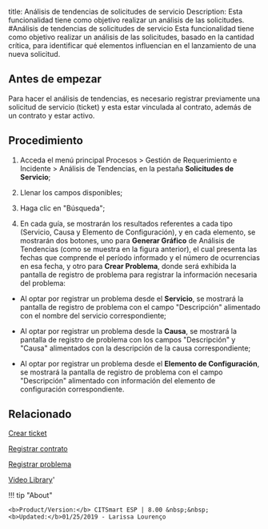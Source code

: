 title: Análisis de tendencias de solicitudes de servicio
Description: Esta funcionalidad tiene como objetivo realizar un análisis de las solicitudes. 
#Análisis de tendencias de solicitudes de servicio
Esta funcionalidad tiene como objetivo realizar un análisis de las solicitudes, basado en la cantidad crítica, para identificar qué elementos influencian en el lanzamiento de una nueva solicitud.

Antes de empezar
----------------

Para hacer el análisis de tendencias, es necesario registrar previamente una
solicitud de servicio (ticket) y esta estar vinculada al contrato, además de un
contrato y estar activo.

Procedimiento
-------------

1.  Acceda el menú principal Procesos \> Gestión de Requerimiento e Incidente \>
    Análisis de Tendencias, en la pestaña **Solicitudes de Servicio**;

2.  Llenar los campos disponibles;

3.  Haga clic en "Búsqueda";

4.  En cada guía, se mostrarán los resultados referentes a cada tipo (Servicio,
    Causa y Elemento de Configuración), y en cada elemento, se mostrarán dos
    botones, uno para **Generar Gráfico** de Análisis de Tendencias (como se
    muestra en la figura anterior), el cual presenta las fechas que comprende el
    período informado y el número de ocurrencias en esa fecha, y otro para
    **Crear Problema**, donde será exhibida la pantalla de registro de problema
    para registrar la información necesaria del problema:

-   Al optar por registrar un problema desde el **Servicio**, se mostrará la
    pantalla de registro de problema con el campo "Descripción" alimentado con
    el nombre del servicio correspondiente;

-   Al optar por registrar un problema desde la **Causa**, se mostrará la
    pantalla de registro de problema con los campos "Descripción" y "Causa"
    alimentados con la descripción de la causa correspondiente;

-   Al optar por registrar un problema desde el **Elemento de Configuración**,
    se mostrará la pantalla de registro de problema con el campo "Descripción"
    alimentado con información del elemento de configuración correspondiente.

Relacionado
-----------

[Crear ticket](/es-es/citsmart-esp-8/processes/tickets/use/create-ticket.html)

[Registrar contrato](/es-es/citsmart-esp-8/additional-features/contract-management/use/register-contract.html)

[Registrar problema](/es-es/citsmart-esp-8/processes/problem/use/register-problem.html)

<i class='fa fa-youtube-play  fa-2x' style='color:#97ce17;vertical-align: middle;'> </i> [Video Library](https://www.youtube.com/playlist?list=PLB5qK2uzf2ROfIFL9F-3s-gomHNzudBEy)'

!!! tip "About"

    <b>Product/Version:</b> CITSmart ESP | 8.00 &nbsp;&nbsp;
    <b>Updated:</b>01/25/2019 - Larissa Lourenço
